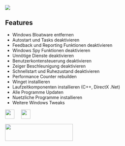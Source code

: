 <img src="https://github.com/Marvin700/Windows_Optimisation_Pack/blob/main/_Files/Titelbild.png"> 

## Features
* Windows Bloatware entfernen
* Autostart und Tasks deaktivieren
* Feedback und Reporting Funktionen deaktivieren
* Windows Spy Funktionen deaktivieren
* Unnötige Dienste deaktivieren
* Benutzerkontensteuerung deaktivieren
* Zeiger Beschleunigung deaktivieren
* Schnellstart und Ruhezustand deaktivieren
* Performance Counter rebuilden
* Winget installieren
* Laufzeitkomponenten installieren (C++, DirectX .Net)
* Alle Programme Updaten
* Nuetzliche Programme installieren
* Weitere Windows Tweaks

<img src="https://upload.wikimedia.org/wikipedia/commons/0/05/Windows_10_Logo.svg" height="30px"/> &emsp; <img src="https://upload.wikimedia.org/wikipedia/commons/e/e6/Windows_11_logo.svg" height="30px"/>



<a href="https://github.com/farag2/Sophia-Script-for-Windows/releases/latest"><img src="https://raw.githubusercontent.com/farag2/Sophia-Script-for-Windows/master/img/SSdownloadbutton.svg" width=220px height=55px></a>
